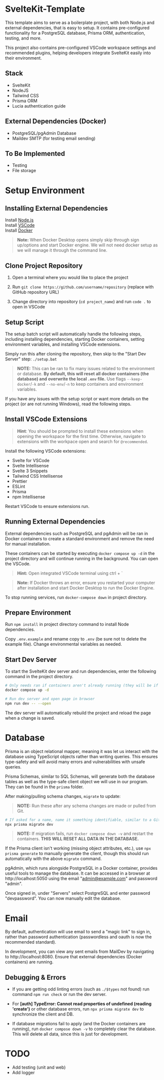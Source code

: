 # SvelteKit-Template

This template aims to serve as a boilerplate project, with both Node.js and external dependencies, that is easy to setup. It contains pre-configured functionality for a PostgreSQL database, Prisma ORM, authentication, testing, and more.

This project also contains pre-configured VSCode workspace settings and recommended plugins, helping developers integrate SvelteKit easily into their environment.

## Stack

- SvelteKit
- NodeJS
- Tailwind CSS
- Prisma ORM
- Lucia authentication guide

## External Dependencies (Docker)

- PostgreSQL/pgAdmin Database
- Maildev SMTP (for testing email sending)

## To Be Implemented

- Testing
- File storage

# Setup Environment

## Installing External Dependencies

Install [Node.js](https://nodejs.org/en/download/)\
Install [VSCode](https://code.visualstudio.com/) \
Install [Docker](https://docs.docker.com/desktop/setup/install/windows-install/)

> **Note:** When Docker Desktop opens simply skip through sign up/options and start Docker engine. We will not need docker setup as we will manage it through the command line.

## Clone Project Repository

1. Open a terminal where you would like to place the project

2. Run `git clone https://github.com/username/repository` (replace with GitHub repository URL)

3. Change directory into repository (`cd project_name`) and run `code .` to open in VSCode

## Setup Script

The setup batch script will automatically handle the following steps, including installing dependencies, starting Docker containers, setting environment variables, and installing VSCode extensions.

Simply run this after cloning the repository, then skip to the "Start Dev Server" step:
`./setup.bat`

> **NOTE:** This can be ran to fix many issues related to the environment or database. **By default, this will reset all docker containers (the database) and overwrite the local `.env` file.** Use flags `--keep-docker`/`-k` and `--no-env`/`-n` to keep containers and environment variables.

If you have any issues with the setup script or want more details on the project (or are not running Windows), read the following steps.

## Install VSCode Extensions

> **Hint**: You should be prompted to install these extensions when opening the workspace for the first time. Otherwise, navigate to extensions with the workpace open and search for `@recommended`.

Install the following VSCode extensions:

- Svelte for VSCode
- Svelte Intellisense
- Svelte 3 Snippets
- Tailwind CSS Intellisense
- Prettier
- ESLint
- Prisma
- npm Intellisense

Restart VSCode to ensure extensions run.

## Running External Dependencies

External dependencies such as PostgreSQL and pgAdmin will be ran in Docker containers to create a standard environment and remove the need for manual installation.

These containers can be started by executing `docker compose up -d` in the project directory and will continue running in the background. You can open the VSCode.

> **Hint:** Open integrated VSCode terminal using ctrl + `

> **Note:** If Docker throws an error, ensure you restarted your computer after installation and start Docker Desktop to run the Docker Engine.

To stop running services, run `docker-compose down` in project directory.

## Prepare Environment

Run `npm install` in project directory command to install Node dependencies.

Copy `.env.example` and rename copy to `.env` (be sure not to delete the example file). Change environmental variables as needed.

## Start Dev Server

To start the SvelteKit dev server and run dependencies, enter the following command in the project directory.

```bash
# Only needs ran if containers aren't already running (they will be if the setup script was ran)
docker compose up -d

# Run dev server and open page in browser
npm run dev -- --open
```

The dev server will automatically rebuild the project and reload the page when a change is saved.

# Database

Prisma is an object relational mapper, meaning it was let us interact with the database using TypeScript objects rather than writing queries. This ensures type-safety and will avoid many errors and vulnerabilities with unsafe queries.

Prisma Schemas, similar to SQL Schemas, will generate both the database tables as well as the type-safe client object we will use in our program. They can be found in the `prisma` folder.

After making/pulling schema changes, `migrate` to update:

> **NOTE:** Run these after any schema changes are made or pulled from Git.

```bash
# If asked for a name, name it something identifiable, similar to a Git commit message.
npx prisma migrate dev
```

> **NOTE:** If migration fails, run `docker compose down -v` and restart the containers. **THIS WILL RESET ALL DATA IN THE DATABASE.**

If the Prisma client isn't working (missing object attributes, etc.), use `npx prisma generate` to manually generate the client, though this should run automatically with the above `migrate` command.

pgAdmin, which runs alongside PostgreSQL in a Docker container, provides useful tools to manage the database.
It can be accessed in a browser at http://localhost:5050 using the email "admin@example.com" and password "admin".

Once signed in, under "Servers" select PostgreSQL and enter password "devpassword". You can now manually edit the database.

# Email

By default, authentication will use email to send a "magic link" to sign in, rather than password authentication (passwordless and oauth is now the recommended standard).

In development, you can view any sent emails from MailDev by navigating to http://localhost:8080. Ensure that external dependencies (Docker containers) are running.

## Debugging & Errors

- If you are getting odd linting errors (such as `./$types` not found) run command `npm run check` or run the dev server.

- For **[auth] TypeError: Cannot read properties of undefined (reading 'create')** or other database errors, run `npx prisma migrate dev` to synchronize the client and DB.

- If database migrations fail to apply (and the Docker containers are running), run `docker compose down -v` to completely clear the database. This will delete all data, since this is just for development.

# TODO

- Add testing (unit and web)
- Add logger
